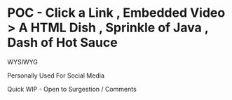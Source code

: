 # POC - Click a Link , Embedded Video > A HTML Dish , Sprinkle of Java , Dash of Hot Sauce  

WYSIWYG

Personally Used For Social Media

Quick WIP - Open to Surgestion / Comments